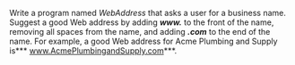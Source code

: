 Write a program named *WebAddress* that asks a user for a business name. Suggest a good Web address by adding ***www.*** to the front of the name, removing all spaces from the name, and adding ***.com*** to the end of the name. For example, a good Web address for Acme Plumbing and Supply is*** www.AcmePlumbingandSupply.com***.


